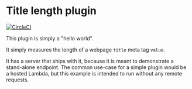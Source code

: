 # Title length plugin

[![CircleCI](https://circleci.com/gh/checkui/plugin-title-length.svg?style=svg)](https://circleci.com/gh/checkui/plugin-title-length)

This plugin is simply a "hello world".

It simply measures the length of a webpage `title` meta tag `value`.

It has a server that ships with it, because it is meant to demonstrate a stand-alone endpoint. The common use-case for a simple plugin would be a hosted Lambda, but this example is intended to run without any remote requests.
